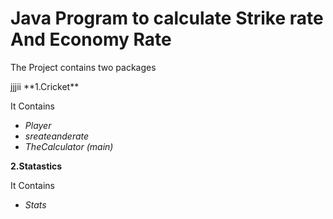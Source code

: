 # Java Program to calculate Strike rate And Economy Rate
The Project contains two packages 
<p>
jjjii
**1.Cricket**

It Contains

* _Player_   
* _sreateanderate_
* _TheCalculator (main)_ 

**2.Statastics**

It Contains

* _Stats_

